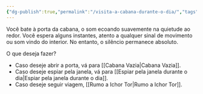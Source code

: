 ```yaml
---
{"dg-publish":true,"permalink":"/visita-a-cabana-durante-o-dia/","tags":["RPG/livro-jogo/Aasthar/story-points"],"created":"2024-12-06T15:51:38.186-05:00","updated":"2025-01-08T16:14:25.620-05:00"}
---
```



Você bate à porta da cabana, o som ecoando suavemente na quietude ao redor. Você espera alguns instantes, atento a qualquer sinal de movimento ou som vindo do interior. No entanto, o silêncio permanece absoluto.

O que deseja fazer?

- Caso deseje abrir a porta, vá para [[Cabana Vazia\|Cabana Vazia]].
- Caso deseje espiar pela janela, vá para [[Espiar pela janela durante o dia\|Espiar pela janela durante o dia]].
- Caso deseje seguir viagem, [[Rumo a Ichor Tor\|Rumo a Ichor Tor]].

